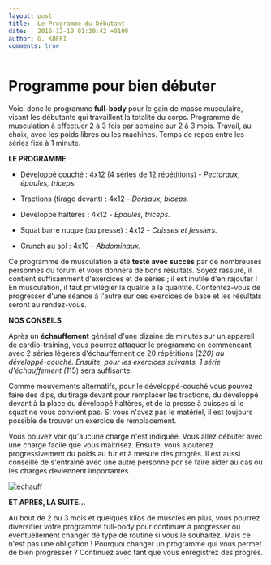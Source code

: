 ```yaml
---
layout: post
title:  Le Programme du Débutant
date:   2016-12-10 01:30:42 +0100
author: G. KOFFI
comments: true
---
```


# Programme pour bien débuter

Voici donc le programme **full-body** pour le gain de masse musculaire, visant les débutants qui travaillent la totalité du corps. Programme de musculation à effectuer 2 à 3 fois par semaine sur 2 à 3 mois. Travail, au choix, avec les poids libres ou les machines. Temps de repos entre les séries fixé à 1 minute.

**LE PROGRAMME**

- Développé couché : 4x12 (4 séries de 12 répétitions) - *Pectoraux, épaules, triceps.*

- Tractions (tirage devant) : 4x12 - *Dorsaux, biceps.*

- Développé haltères : 4x12 - *Epaules, triceps.*

- Squat barre nuque (ou presse) : 4x12 - *Cuisses et fessiers.*

- Crunch au sol : 4x10 - *Abdominaux.*


Ce programme de musculation a été **testé avec succès** par de nombreuses personnes du forum et vous donnera de bons résultats. Soyez rassuré, il contient suffisamment d'exercices et de séries ; il est inutile d'en rajouter ! En musculation, il faut privilégier la qualité à la quantité. Contentez-vous de progresser d'une séance à l'autre sur ces exercices de base et les résultats seront au rendez-vous.

**NOS CONSEILS**

Après un **échauffement** général d'une dizaine de minutes sur un appareil de cardio-training, vous pourrez attaquer le programme en commençant avec 2 séries légères d'échauffement de 20 répétitions (2*20) au développé-couché.
Ensuite, pour les exercices suivants, 1 série d'échauffement (1*15) sera suffisante.

Comme mouvements alternatifs, pour le développé-couché vous pouvez faire des dips, du tirage devant pour remplacer les tractions, du développé devant à la place du développé haltères, et de la presse à cuisses si le squat ne vous convient pas. Si vous n'avez pas le matériel, il est toujours possible de trouver un exercice de remplacement.

Vous pouvez voir qu'aucune charge n'est indiquée. Vous allez débuter avec une charge facile que vous maitrisez. Ensuite, vous ajouterez progressivement du poids au fur et à mesure des progrès. Il est aussi conseillé de s'entraîné avec une autre personne por se faire aider au cas où les charges deviennent importantes.


![échauff](http://www.auplod.com/u/dalpou8d5c8.jpeg) 

**ET APRES, LA SUITE...**

Au bout de 2 ou 3 mois et quelques kilos de muscles en plus, vous pourrez diversifier votre programme full-body pour continuer à progresser ou éventuellement changer de type de routine si vous le souhaitez. Mais ce n'est pas une obligation ! Pourquoi changer un programme qui vous permet de bien progresser ? Continuez avec tant que vous enregistrez des progrès.
